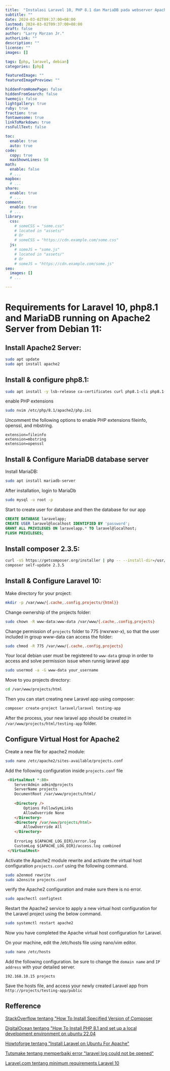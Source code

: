 ```yaml
---
title:  "Instalasi Laravel 10, PHP 8.1 dan MariaDB pada webserver Apache2 di Debian 11"
subtitle: ""
date: 2024-03-02T09:37:00+08:00
lastmod: 2024-03-02T09:37:00+08:00
draft: false 
author: "Larry Marzan Jr."
authorLink: ""
description: ""
license: ""
images: []

tags: [php, laravel, debian]
categories: [php]

featuredImage: ""
featuredImagePreview: ""

hiddenFromHomePage: false
hiddenFromSearch: false
twemoji: false
lightgallery: true
ruby: true
fraction: true
fontawesome: true
linkToMarkdown: true
rssFullText: false

toc:
  enable: true
  auto: true
code:
  copy: true
  maxShownLines: 50
math:
  enable: false
  # ...
mapbox:
  # ...
share:
  enable: true
  # ...
comment:
  enable: true
  # ...
library:
  css:
    # someCSS = "some.css"
    # located in "assets/"
    # Or
    # someCSS = "https://cdn.example.com/some.css"
  js:
    # someJS = "some.js"
    # located in "assets/"
    # Or
    # someJS = "https://cdn.example.com/some.js"
seo:
  images: []
  # ...

---
```


# Requirements for Laravel 10, php8.1 and MariaDB running on Apache2 Server from Debian 11:

## Install Apache2 Server:
```bash
sudo apt update
sudo apt install apache2
```

## Install & configure php8.1:
```bash
sudo apt install -y lsb-release ca-certificates curl php8.1-cli php8.1-common php8.1-mysql php8.1-zip php8.1-gd php8.1-mbstring php8.1-curl php8.1-xml php8.1-bcmath
```
enable PHP extensions
```bash
sudo nvim /etc/php/8.1/apache2/php.ini
```
Uncomment the following options to enable PHP extensions fileinfo, openssl, and mbstring.
```
extension=fileinfo
extension=mbstring
extension=openssl
```

## Install & Configure MariaDB database server
Install MariaDB:
```bash
sudo apt install mariadb-server
```
After installation, login to MariaDb
```bash
sudo mysql -u root -p
```
Start to create user for database and then the database for our app
```sql
CREATE DATABASE laravelapp;
CREATE USER laravel@localhost IDENTIFIED BY 'password';
GRANT ALL PRIVILEGES ON laravelapp.* TO laravel@localhost;
FLUSH PRIVILEGES;
```

## Install composer 2.3.5:
```bash
curl -sS https://getcomposer.org/installer | php -- --install-dir=/usr/local/bin --filename=composer --version=2.3.5
composer self-update 2.3.5
```


## Install & Configure Laravel 10:
Make directory for your project:
```bash
mkdir -p /var/www/{.cache,.config,projects/{html}}
```
Change ownership of the projects folder:
```bash
sudo chown -R www-data:www-data /var/www/{.cache,.config,projects}
```
Change permission of `projects` folder to 775 (rwxrwxr-x), so that the user included in group www-data can access the folder:
```bash
sudo chmod -R 775 /var/www/{.cache,.config,projects}
```

Your local debian user must be registered to `www-data` group in order to access and solve permission issue when runnig laravel app
```bash
sudo usermod -a -G www-data your_username
```

Move to you projects directory:
```bash
cd /var/www/projects/html
```

Then you can start creating new Laravel app using composer:
```bash
composer create-project laravel/laravel testing-app
```

After the process, your new laravel app should be created in `/var/www/projects/html/testing-app` folder.


## Configure Virtual Host for Apache2
Create a new file for apache2 module:
```bash
sudo nano /etc/apache2/sites-available/projects.conf
```
Add the following configuration inside `projects.conf` file
```html
 <VirtualHost *:80>
    ServerAdmin admin@projects                                                     
    ServerName projects                                                            
    DocumentRoot /var/www/projects/html/                                           
  
    <Directory />
        Options FollowSymLinks
        AllowOverride None
    </Directory>
    <Directory /var/www/projects/html>
        AllowOverride All
    </Directory>
 
    ErrorLog ${APACHE_LOG_DIR}/error.log
    CustomLog ${APACHE_LOG_DIR}/access.log combined
 </VirtualHost>
```

Activate the Apache2 module rewrite and activate the virtual host configuration `projects.conf` using the following command.
```bash
sudo a2enmod rewrite
sudo a2ensite projects.conf
```

verify the Apache2 configuration and make sure there is no error.
```bash
sudo apachectl configtest
```

Restart the Apache2 service to apply a new virtual host configuration for the Laravel project using the below command.
```bash
sudo systemctl restart apache2
```
Now you have completed the Apache virtual host configuration for Laravel.

On your machine, edit the /etc/hosts file using nano/vim editor.
```bash
sudo nano /etc/hosts
```

Add the following configuration. be sure to change the `domain name` and `IP address` with your detailed server.
```
192.168.10.15 projects
```

Save the hosts file, and access your newly created Laravel app from `http://projects/testing-app/public`


## Refference

[StackOverflow tentang "How To Install Specified Version of Composer](https://stackoverflow.com/questions/51324721/how-to-install-specified-version-of-composer)

[DigitalOcean tentang "How To Install PHP 8.1 and set up a local development environment on ubuntu 22.04](https://www.digitalocean.com/community/tutorials/how-to-install-php-8-1-and-set-up-a-local-development-environment-on-ubuntu-22-04)

[Howtoforge tentang "Install Laravel on Ubuntu For Apache"](https://www.howtoforge.com/tutorial/install-laravel-on-ubuntu-for-apache/#prerequisites)

[Tutsmake tentang memperbaiki error "laravel log could not be opened"](https://www.tutsmake.com/how-to-fix-error-laravel-log-could-not-be-opened/)

[Laravel.com tentang minimum requirements Laravel 10](https://laravel.com/docs/10.x/releases)
